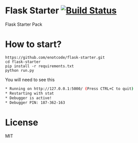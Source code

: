 # Flask Starter [![Build Status](https://travis-ci.org/enotcode/flask-starter.svg?branch=master)](https://travis-ci.org/enotcode/flask-starter)
Flask Starter Pack

# How to start?

```
https://github.com/enotcode/flask-starter.git
cd flask-starter
pip install -r requirements.txt
python run.py
```
You will need to see this
```sh
* Running on http://127.0.0.1:5000/ (Press CTRL+C to quit)
* Restarting with stat
* Debugger is active!
* Debugger PIN: 187-362-163
```

# License
MIT
